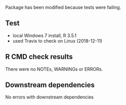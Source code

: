 Package has been modified because tests were failing.

## Test

* local Windows 7 install, R 3.5.1
* used Travis to check on Linux (2018-12-11)

## R CMD check results


There were no NOTEs, WARNINGs or ERRORs.

## Downstream dependencies

No errors with downstream dependencies
